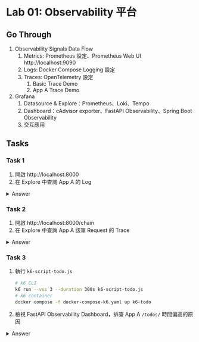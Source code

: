 # Lab 01: Observability 平台

## Go Through

1. Observability Signals Data Flow 
   1. Metrics: Prometheus 設定、Prometheus Web UI http://localhost:9090
   2. Logs: Docker Compose Logging 設定
   3. Traces: OpenTelemetry 設定
      1. Basic Trace Demo
      2. App A Trace Demo
2. Grafana
   1. Datasource & Explore：Prometheus、Loki、Tempo
   2. Dashboard：cAdvisor exporter、FastAPI Observability、Spring Boot Observability
   3. 交互應用

## Tasks

### Task 1

1. 開啟 http://localhost:8000
2. 在 Explore 中查詢 App A 的 Log

<details>

<summary>Answer</summary>

Explore 查 Loki

![Explore Loki](images/lab-01/01-app-a-log.png)

</details>

### Task 2

1. 開啟 http://localhost:8000/chain
2. 在 Explore 中查詢 App A 該筆 Request 的 Trace

<details>

<summary>Answer</summary>

Explore 查 Tempo

![Explore Tempo](images/lab-01/02-app-a-trace.png)

</details>

### Task 3

1. 執行 `k6-script-todo.js`

    ```bash
    # k6 CLI
    k6 run --vus 3 --duration 300s k6-script-todo.js
    # k6 container
    docker compose -f docker-compose-k6.yaml up k6-todo
    ````

2. 檢視 FastAPI Observability Dashboard，排查 App A `/todos/` 時間偏高的原因

<details>

<summary>Answer</summary>

1. Metrics 發現 `/todos/` 的時間偏高
   ![Metrics](images/lab-01/03-01.png)
2. View 放大 Panel，篩選出 `/todos/`，透過 Exemplar 連結至 Trace
   ![Metrics View](images/lab-01/03-02.png)
   ![Exemplar Link](images/lab-01/03-03.png)
3. 透過 Trace ID 檢視對應 Log，發現 Log 有 `Time bomb` 相關錯誤訊息
   ![Traces to Logs](images/lab-01/03-04.png)

</details>

